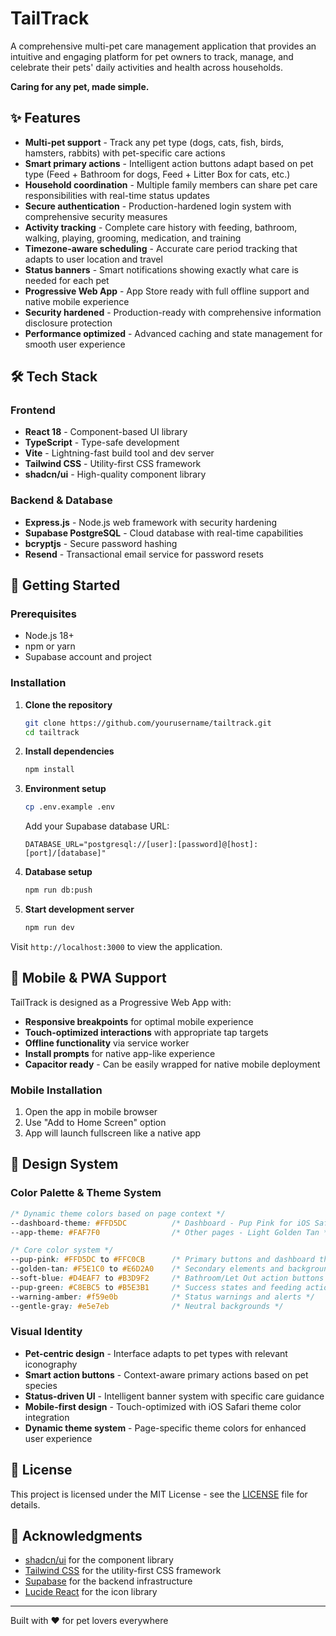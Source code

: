 # TailTrack

A comprehensive multi-pet care management application that provides an intuitive and engaging platform for pet owners to track, manage, and celebrate their pets' daily activities and health across households.

**Caring for any pet, made simple.**


## ✨ Features

- **Multi-pet support** - Track any pet type (dogs, cats, fish, birds, hamsters, rabbits) with pet-specific care actions
- **Smart primary actions** - Intelligent action buttons adapt based on pet type (Feed + Bathroom for dogs, Feed + Litter Box for cats, etc.)
- **Household coordination** - Multiple family members can share pet care responsibilities with real-time status updates
- **Secure authentication** - Production-hardened login system with comprehensive security measures
- **Activity tracking** - Complete care history with feeding, bathroom, walking, playing, grooming, medication, and training
- **Timezone-aware scheduling** - Accurate care period tracking that adapts to user location and travel
- **Status banners** - Smart notifications showing exactly what care is needed for each pet
- **Progressive Web App** - App Store ready with full offline support and native mobile experience
- **Security hardened** - Production-ready with comprehensive information disclosure protection
- **Performance optimized** - Advanced caching and state management for smooth user experience


## 🛠 Tech Stack

### Frontend
- **React 18** - Component-based UI library
- **TypeScript** - Type-safe development
- **Vite** - Lightning-fast build tool and dev server
- **Tailwind CSS** - Utility-first CSS framework
- **shadcn/ui** - High-quality component library

### Backend & Database
- **Express.js** - Node.js web framework with security hardening
- **Supabase PostgreSQL** - Cloud database with real-time capabilities
- **bcryptjs** - Secure password hashing
- **Resend** - Transactional email service for password resets

  
## 🚀 Getting Started

### Prerequisites
- Node.js 18+ 
- npm or yarn
- Supabase account and project

### Installation

1. **Clone the repository**
   ```bash
   git clone https://github.com/yourusername/tailtrack.git
   cd tailtrack
   ```

2. **Install dependencies**
   ```bash
   npm install
   ```

3. **Environment setup**
   ```bash
   cp .env.example .env
   ```
   Add your Supabase database URL:
   ```
   DATABASE_URL="postgresql://[user]:[password]@[host]:[port]/[database]"
   ```

4. **Database setup**
   ```bash
   npm run db:push
   ```

5. **Start development server**
   ```bash
   npm run dev
   ```

Visit `http://localhost:3000` to view the application.


## 📱 Mobile & PWA Support

TailTrack is designed as a Progressive Web App with:

- **Responsive breakpoints** for optimal mobile experience
- **Touch-optimized interactions** with appropriate tap targets
- **Offline functionality** via service worker
- **Install prompts** for native app-like experience
- **Capacitor ready** - Can be easily wrapped for native mobile deployment

### Mobile Installation
1. Open the app in mobile browser
2. Use "Add to Home Screen" option
3. App will launch fullscreen like a native app


## 🎨 Design System

### Color Palette & Theme System
```css
/* Dynamic theme colors based on page context */
--dashboard-theme: #FFD5DC          /* Dashboard - Pup Pink for iOS Safari */
--app-theme: #FAF7F0                /* Other pages - Light Golden Tan */

/* Core color system */
--pup-pink: #FFD5DC to #FFC0CB      /* Primary buttons and dashboard theme */
--golden-tan: #F5E1C0 to #E6D2A0    /* Secondary elements and backgrounds */
--soft-blue: #D4EAF7 to #B3D9F2     /* Bathroom/Let Out action buttons */
--pup-green: #C8EBC5 to #B5E3B1     /* Success states and feeding actions */
--warning-amber: #f59e0b            /* Status warnings and alerts */
--gentle-gray: #e5e7eb              /* Neutral backgrounds */
```

### Visual Identity
- **Pet-centric design** - Interface adapts to pet types with relevant iconography
- **Smart action buttons** - Context-aware primary actions based on pet species
- **Status-driven UI** - Intelligent banner system with specific care guidance
- **Mobile-first design** - Touch-optimized with iOS Safari theme color integration
- **Dynamic theme system** - Page-specific theme colors for enhanced user experience


## 📄 License

This project is licensed under the MIT License - see the [LICENSE](LICENSE) file for details.


## 🙏 Acknowledgments

- [shadcn/ui](https://ui.shadcn.com/) for the component library
- [Tailwind CSS](https://tailwindcss.com/) for the utility-first CSS framework
- [Supabase](https://supabase.com/) for the backend infrastructure
- [Lucide React](https://lucide.dev/) for the icon library

---

Built with ❤️ for pet lovers everywhere
